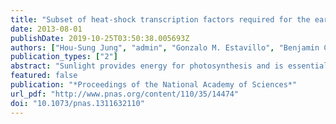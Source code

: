 ```yaml
---
title: "Subset of heat-shock transcription factors required for the early response of Arabidopsis to excess light"
date: 2013-08-01
publishDate: 2019-10-25T03:50:38.005693Z
authors: ["Hou-Sung Jung", "admin", "Gonzalo M. Estavillo", "Benjamin Cole", "Fangxin Hong", "Todd C. Mockler", "Barry J. Pogson", "Joanne Chory"]
publication_types: ["2"]
abstract: "Sunlight provides energy for photosynthesis and is essential for nearly all life on earth. However, too much or too little light or rapidly fluctuating light conditions cause stress to plants. Rapid changes in the amount of light are perceived as a change in the reduced/oxidized (redox) state of photosynthetic electron transport components in chloroplasts. However, how this generates a signal that is relayed to changes in nuclear gene expression is not well understood. We modified redox state in the reference plant, Arabidopsis thaliana, using either excess light or low light plus the herbicide DBMIB (2,5-dibromo-3-methyl-6-isopropyl-p-benzoquinone), a well-known inhibitor of photosynthetic electron transport. Modification of redox state caused a change in expression of a common set of about 750 genes, many of which are known stress-responsive genes. Among the most highly enriched promoter elements in the induced gene set were heat-shock elements (HSEs), known motifs that change gene expression in response to high temperature in many systems. We show that HSEs from the promoter of the ASCORBATE PEROXIDASE 2 (APX2) gene were necessary and sufficient for APX2 expression in conditions of excess light, or under low light plus the herbicide. We tested APX2 expression phenotypes in overexpression and loss-of-function mutants of 15 Arabidopsis A-type heat-shock transcription factors (HSFs), and identified HSFA1D, HSFA2, and HSFA3 as key factors regulating APX2 expression in diverse stress conditions. Excess light regulates both the subcellular location of HSFA1D and its biochemical properties, making it a key early component of the excess light stress network of plants."
featured: false
publication: "*Proceedings of the National Academy of Sciences*"
url_pdf: "http://www.pnas.org/content/110/35/14474"
doi: "10.1073/pnas.1311632110"
---
```

